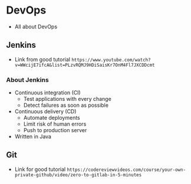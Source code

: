 # DevOps
- All about DevOps


## Jenkins
- Link from good tutorial
`https://www.youtube.com/watch?v=WWcijE7ifcA&list=PLzvRQMJ9HDiSaisKr7OnM4Fl7JXCDDcmt`
### About Jenkins
- Continuous integration (CI)
    - Test applications with every change
    - Detect failures as soon as possible
- Continuous delivery (CD)
    - Automate deployments
    - Limit risk of human errors
    - Push to production server
- Written in Java

## Git
- Link for good tutorial
`https://codereviewvideos.com/course/your-own-private-github/video/zero-to-gitlab-in-5-minutes`
